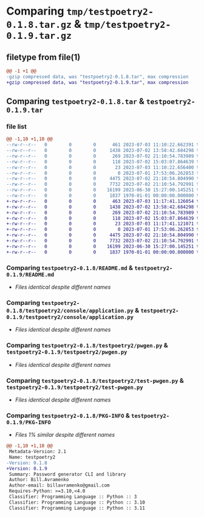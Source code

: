 # Comparing `tmp/testpoetry2-0.1.8.tar.gz` & `tmp/testpoetry2-0.1.9.tar.gz`

## filetype from file(1)

```diff
@@ -1 +1 @@
-gzip compressed data, was "testpoetry2-0.1.8.tar", max compression
+gzip compressed data, was "testpoetry2-0.1.9.tar", max compression
```

## Comparing `testpoetry2-0.1.8.tar` & `testpoetry2-0.1.9.tar`

### file list

```diff
@@ -1,10 +1,10 @@
--rw-r--r--   0        0        0      461 2023-07-03 11:10:22.662391 testpoetry2-0.1.8/pyproject.toml
--rw-r--r--   0        0        0     1438 2023-07-02 13:58:42.684298 testpoetry2-0.1.8/README.md
--rw-r--r--   0        0        0      269 2023-07-02 21:10:54.783989 testpoetry2-0.1.8/testpoetry2/__init__.py
--rw-r--r--   0        0        0      118 2023-07-02 15:03:07.864639 testpoetry2-0.1.8/testpoetry2/__main__.py
--rw-r--r--   0        0        0       23 2023-07-03 11:10:22.656400 testpoetry2-0.1.8/testpoetry2/__version__.py
--rw-r--r--   0        0        0        0 2023-07-01 17:53:06.262853 testpoetry2-0.1.8/testpoetry2/console/__init__.py
--rw-r--r--   0        0        0     4475 2023-07-02 21:10:54.804990 testpoetry2-0.1.8/testpoetry2/console/application.py
--rw-r--r--   0        0        0     7732 2023-07-02 21:10:54.792991 testpoetry2-0.1.8/testpoetry2/pwgen.py
--rw-r--r--   0        0        0    16199 2023-06-30 15:27:00.145251 testpoetry2-0.1.8/testpoetry2/test-pwgen.py
--rw-r--r--   0        0        0     1837 1970-01-01 00:00:00.000000 testpoetry2-0.1.8/PKG-INFO
+-rw-r--r--   0        0        0      463 2023-07-03 11:17:41.126054 testpoetry2-0.1.9/pyproject.toml
+-rw-r--r--   0        0        0     1438 2023-07-02 13:58:42.684298 testpoetry2-0.1.9/README.md
+-rw-r--r--   0        0        0      269 2023-07-02 21:10:54.783989 testpoetry2-0.1.9/testpoetry2/__init__.py
+-rw-r--r--   0        0        0      118 2023-07-02 15:03:07.864639 testpoetry2-0.1.9/testpoetry2/__main__.py
+-rw-r--r--   0        0        0       23 2023-07-03 11:17:41.121071 testpoetry2-0.1.9/testpoetry2/__version__.py
+-rw-r--r--   0        0        0        0 2023-07-01 17:53:06.262853 testpoetry2-0.1.9/testpoetry2/console/__init__.py
+-rw-r--r--   0        0        0     4475 2023-07-02 21:10:54.804990 testpoetry2-0.1.9/testpoetry2/console/application.py
+-rw-r--r--   0        0        0     7732 2023-07-02 21:10:54.792991 testpoetry2-0.1.9/testpoetry2/pwgen.py
+-rw-r--r--   0        0        0    16199 2023-06-30 15:27:00.145251 testpoetry2-0.1.9/testpoetry2/test-pwgen.py
+-rw-r--r--   0        0        0     1837 1970-01-01 00:00:00.000000 testpoetry2-0.1.9/PKG-INFO
```

### Comparing `testpoetry2-0.1.8/README.md` & `testpoetry2-0.1.9/README.md`

 * *Files identical despite different names*

### Comparing `testpoetry2-0.1.8/testpoetry2/console/application.py` & `testpoetry2-0.1.9/testpoetry2/console/application.py`

 * *Files identical despite different names*

### Comparing `testpoetry2-0.1.8/testpoetry2/pwgen.py` & `testpoetry2-0.1.9/testpoetry2/pwgen.py`

 * *Files identical despite different names*

### Comparing `testpoetry2-0.1.8/testpoetry2/test-pwgen.py` & `testpoetry2-0.1.9/testpoetry2/test-pwgen.py`

 * *Files identical despite different names*

### Comparing `testpoetry2-0.1.8/PKG-INFO` & `testpoetry2-0.1.9/PKG-INFO`

 * *Files 1% similar despite different names*

```diff
@@ -1,10 +1,10 @@
 Metadata-Version: 2.1
 Name: testpoetry2
-Version: 0.1.8
+Version: 0.1.9
 Summary: Password generator CLI and library
 Author: Bill.Avramenko
 Author-email: billavramenko@gmail.com
 Requires-Python: >=3.10,<4.0
 Classifier: Programming Language :: Python :: 3
 Classifier: Programming Language :: Python :: 3.10
 Classifier: Programming Language :: Python :: 3.11
```

